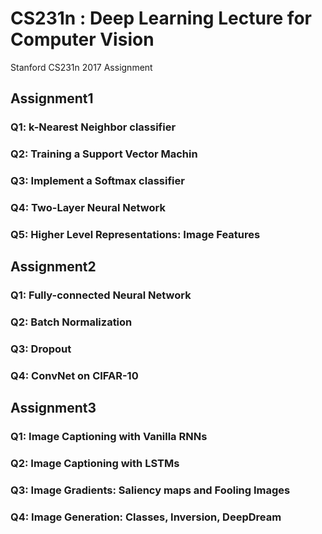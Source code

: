 # CS231n : Deep Learning Lecture for Computer Vision
Stanford CS231n 2017 Assignment

## Assignment1

### Q1: k-Nearest Neighbor classifier

### Q2: Training a Support Vector Machin

### Q3: Implement a Softmax classifier

### Q4: Two-Layer Neural Network

### Q5: Higher Level Representations: Image Features


## Assignment2

### Q1: Fully-connected Neural Network

### Q2: Batch Normalization 

### Q3: Dropout 

### Q4: ConvNet on CIFAR-10


## Assignment3

### Q1: Image Captioning with Vanilla RNNs 

### Q2: Image Captioning with LSTMs

### Q3: Image Gradients: Saliency maps and Fooling Images 

### Q4: Image Generation: Classes, Inversion, DeepDream